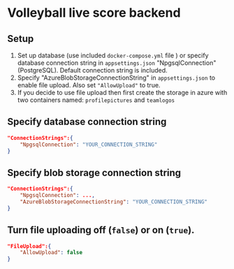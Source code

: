 # Volleyball live score backend

## Setup

1. Set up database (use included `docker-compose.yml` file ) or specify database connection string in `appsettings.json` "NpgsqlConnection" (PostgreSQL). Default connection string is included.
2. Specify "AzureBlobStorageConnectionString" in `appsettings.json` to enable file upload. Also set `"AllowUpload"` to true.
3. If you decide to use file upload then first create the storage in azure with two containers named: `profilepictures` and `teamlogos`

## Specify database connection string
```json
"ConnectionStrings":{
    "NpgsqlConnection": "YOUR_CONNECTION_STRING"
}
```
## Specify blob storage connection string
```json
"ConnectionStrings":{
    "NpgsqlConnection": ...,
    "AzureBlobStorageConnectionString": "YOUR_CONNECTION_STRING"
}
```

## Turn file uploading off (`false`) or on (`true`). 
```json
"FileUpload":{
    "AllowUpload": false
}
```




